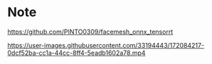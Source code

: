 # Note
https://github.com/PINTO0309/facemesh_onnx_tensorrt

https://user-images.githubusercontent.com/33194443/172084217-0dcf52ba-cc1a-44cc-8ff4-5eadb1602a78.mp4

